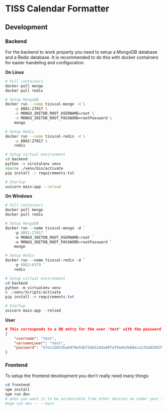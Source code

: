 # TISS Calendar Formatter

## Development
### Backend
For the backend to work properly you need to setup a MongoDB database and a Redis database. It is recommended to do this with docker containers for easier handeling and configuration.

**On Linux**
```bash
# Pull containers
docker pull mongo
docker pull redis

# Setup MongoDB
docker run --name tisscal-mongo -d \
    -p 8881:27017 \
    -e MONGO_INITDB_ROOT_USERNAME=root \
	-e MONGO_INITDB_ROOT_PASSWORD=rootPassword \
    mongo

# Setup Redis
docker run --name tisscal-redis -d \
    -p 8882:27017 \
    redis

# Setup virtual environment
cd backend
python -m virutalenv venv
source ./venv/bin/activate
pip install -r requirements.txt

# Startup
uvicorn main:app --reload
```

**On Windows**
```powershell
# Pull containers
docker pull mongo
docker pull redis

# Setup MongoDB
docker run --name tisscal-mongo -d `
    -p 8881:27017 `
    -e MONGO_INITDB_ROOT_USERNAME=root `
	-e MONGO_INITDB_ROOT_PASSWORD=rootPassword `
    mongo

# Setup Redis
docker run --name tisscal-redis -d `
    -p 8882:6379 `
    redis

# Setup virtual environment
cd backend
python -m virtualenv venv
& ./venv/Scripts/activate
pip install -r requirements.txt

# Startup
uvicorn main:app --reload
```

**User**
```json
# This corresponds to a DB entry for the user 'test' with the password 'ganzGeheim123!' (without the _id key)
{
    "username": "test",
    "uernameLower": "test",
    "password": "57e1cb033bab879e5dbf2de52dda40faf9a4e3b68eca133a920d70751218d367"
}
```


### Frontend
To setup the frontend development you don't really need many things:

```powershell
cd frontend
npm install
npm run dev
# when you want it to be accaessible from other devices on under your IP
#npm run dev -- --host
```